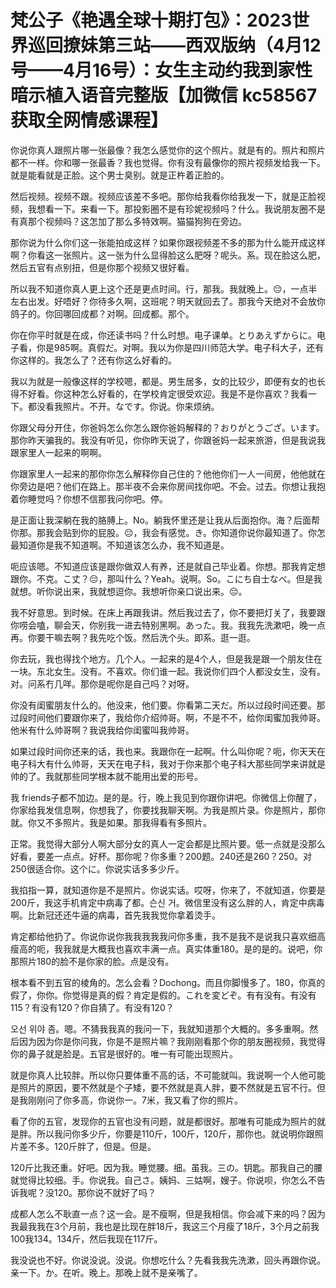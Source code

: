 # 梵公子《艳遇全球十期打包》：2023世界巡回撩妹第三站——西双版纳（4月12号——4月16号）：女生主动约我到家性暗示植入语音完整版【加微信 kc58567 获取全网情感课程】

你说你真人跟照片哪一张最像？我怎么感觉你的这个照片。就是有的。照片和照片都不一样。你和哪一张最香？我也觉得。你有没有最像你的照片视频发给我一下。就是能看就是正脸。这个男士臭别。就是正杵着正脸的。

然后视频。视频不跟。视频应该差不多吧。那你给我看你给我发一下，就是正脸视频，我想看一下。来看一下。那投影圈不是有珍妮视频吗？什么。我说朋友圈不是有真那个视频吗？这怎加了那么多特效啊。猫猫狗狗在旁边。

那你说为什么你们这一张能拍成这样？如果你跟视频差不多的那为什么能开成这样啊？你看这一张照片。这一张为什么显得脸这么肥呀？呢头。系。现在脸这么肥，然后五官有点别扭，但是你那个视频又很好看。

所以我不知道你真人更上这个还是更点时间。行，那我。我就晚上。😔，一点半左右出发。好唔好？你待多久啊，这班呢？明天就回去了。那我今天绝对不会放你鸽子的。你回哪回成都？对啊。回成都。那个。

你在你平时就是在成，你还读书吗？什么时想。电子课单。とりあえずからに。电子看，你是985啊。真假だ。对啊。我以为你是四川师范大学。电子科大子，还有你这样的。我怎么了？还有你这么好看的。

我以为就是一般像这样的学校嗯，都是。男生居多，女的比较少，即便有女的也长得不好看。你这种怎么好看的，在学校肯定很受欢迎。我是不是你喜欢？我看一下。都没看我照片。不开。なです。你说。你来烦纳。

你跟父母分开住，你爸妈怎么你怎么跟你爸妈解释的？おりがとうござ。います。那你昨天骗我的。我没有听见，你你昨天说了，你跟爸妈一起来旅游，但是我说我跟家里人一起来的啊啊。

你跟家里人一起来的那你你怎么解释你自己住的？他他你们一人一间房，他他就在你旁边是吧？他们在路上。那半夜不会来你房间找你吧。不会。过去。你想让我抱着你睡觉吗？你想不信那我问你吧。停。

是正面让我深躺在我的胳膊上。No。躺我怀里还是让我从后面抱你。海？后面帮你那。那我会贴到你的屁股。😔，我会有感觉。き。你知道你说你最知道了。你怎最知道你是我不知道啊。不知道该怎么办，我不知道是。

呃应该嗯。不知道应该是跟你做双人有养，还是就自己毕业着。你想。那我肯定想跟你。不克。こ丈？😔，那叫什么？Yeah。说啊。So。こにち自士なべ。但是我就想。听你说出来，我就想逗你。我想听你亲口说出来。😔。

我不好意思。到时候。在床上再跟我讲。然后我过去了，你不要把灯关了，我要跟你唠会嗑，聊会天，你别我一进去特别黑啊。あった。我。我我先洗漱吧，晚一点再。你要干嘛去啊？我先吃个饭。然后洗个头。即系。逛一逛。

你去玩，我也得找个地方。几个人。一起来的是4个人，但是我是跟一个朋友住在一块。东北女生。没有。不喜欢。你们谁一起。我说你们四个人都没女生，没有。对。问系冇几咩。那你是呢你是自己吗？对呀。

你没有闺蜜朋友什么的。他没来，他们要。你看第二天だ。所以过段时间还要。那过段时间他们要跟你来了，我给你介绍帅哥。啊，不是不不，给你闺蜜加我帅哥。他米有什么帅哥啊？我说我给你闺蜜叫我帅哥。

如果过段时间你还来的话，我也来。我跟你在一起啊。什么叫你呢？呃，你天天在电子科大有什么帅哥，天天在电子科，我对于你来那个电子科大那些同学来讲就是帅的了。我就那些同学根本就不能用出爱的形号。

我 friends子都不加边。是的是。行，晚上我见到你跟你讲吧。你微信上你醒了，你家给我发信息啊，你想我了，你要找我聊天啊。为我是照片录。你是照片，那你就。你又不多照片。我是如果。那我得看有多照片。

正常。我觉得大部分人啊大部分女的真人一定会都是比照片要。低一点就是没那么好看，要差一点点。好杯。那你呢？你多重？200题。240还是260？250。对250很适合你。这个に。你说实话多多少斤。

我掐指一算，就知道你是不是照片。你说实话。哎呀，你来了，不就知道，你要是200斤，我这手机肯定中病毒了都。슨신 거。微信里没有这么胖的人，肯定中病毒啊。比新冠还还牛逼的病毒，首先我我觉你拿着烫手。

肯定都给他扔了。你说你说你我我我我我问你多重，我不是我不是说我只喜欢细高瘦高的呃，我我就是大概我也喜欢丰满一点。真实体重180。是的是的。说吧，你那照片180的脸不是你家的脸。点是没有。

根本看不到五官的棱角的。怎么会看？Dochong。而且你脚慢多了。180，你真的假了，你你。你觉得是真的假？肯定是假的。これを変どぞ。有有没有。有没有115？有没有120？你自猜了。有没有120？

오선 위야 좀。嗯。不猜我我真的我问一下，我就知道那个大概的。多多重啊。然后因为因为你是你问我，你是不是照片嘛？我刚刚看那个你的朋友圈视频，我觉得你的鼻子就是脸是。五官是很好的。唯一有可能出现照片。

就是你真人比较胖。所以你只要体重不高的话，不可能就叫。我说啊一个人他可能是照片的原因，要不然就是个子矮，要不然就是真人胖，要不然就是五官不行。但是我刚刚问了你多高，你说你一。7米，我又看了你的照片。

看了你的五官，发现你的五官也没有问题，就是都很好。那唯有可能成为照片的就是胖。所以我问你多少斤，你要是110斤，100斤，120斤，那你也。就说明你跟照片差不多。120斤胖了，但是。但是。

120斤比我还重。好吧。因为我。睡觉腰。细。虽我。三の。钥匙。那我自己的腰就觉得比较细。手。你说我。自己さ。姨妈、三姑啊，嫂子。你说呗，你怎么不告诉我呢？没120。那你说不就好了吗？

成都人怎么不耿直一点？这一会。是不瘦啊，但是我相信。你会减下来的吗？因为我最我我在3个月前，我也是比现在胖18斤，我这三个月瘦了18斤，3个月之前我100我134。134斤，然后我现在117斤。

我没说也不好。你说没说。没说。你想吃什么？先看我我先洗漱，回头再跟你说。亲一下。か。在听。晚上。那晚上就不是亲嘴了。

